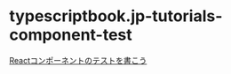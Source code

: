 # typescriptbook.jp-tutorials-component-test

[Reactコンポーネントのテストを書こう](https://typescriptbook.jp/tutorials/component-test)
